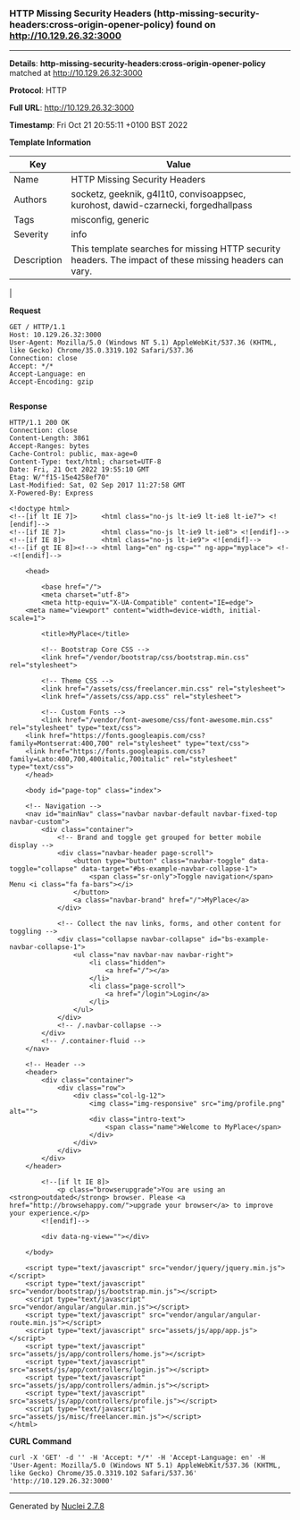 ### HTTP Missing Security Headers (http-missing-security-headers:cross-origin-opener-policy) found on http://10.129.26.32:3000
---
**Details**: **http-missing-security-headers:cross-origin-opener-policy**  matched at http://10.129.26.32:3000

**Protocol**: HTTP

**Full URL**: http://10.129.26.32:3000

**Timestamp**: Fri Oct 21 20:55:11 +0100 BST 2022

**Template Information**

| Key | Value |
|---|---|
| Name | HTTP Missing Security Headers |
| Authors | socketz, geeknik, g4l1t0, convisoappsec, kurohost, dawid-czarnecki, forgedhallpass |
| Tags | misconfig, generic |
| Severity | info |
| Description | This template searches for missing HTTP security headers. The impact of these missing headers can vary.
 |

**Request**
```http
GET / HTTP/1.1
Host: 10.129.26.32:3000
User-Agent: Mozilla/5.0 (Windows NT 5.1) AppleWebKit/537.36 (KHTML, like Gecko) Chrome/35.0.3319.102 Safari/537.36
Connection: close
Accept: */*
Accept-Language: en
Accept-Encoding: gzip


```

**Response**
```http
HTTP/1.1 200 OK
Connection: close
Content-Length: 3861
Accept-Ranges: bytes
Cache-Control: public, max-age=0
Content-Type: text/html; charset=UTF-8
Date: Fri, 21 Oct 2022 19:55:10 GMT
Etag: W/"f15-15e4258ef70"
Last-Modified: Sat, 02 Sep 2017 11:27:58 GMT
X-Powered-By: Express

<!doctype html>
<!--[if lt IE 7]>      <html class="no-js lt-ie9 lt-ie8 lt-ie7"> <![endif]-->
<!--[if IE 7]>         <html class="no-js lt-ie9 lt-ie8"> <![endif]-->
<!--[if IE 8]>         <html class="no-js lt-ie9"> <![endif]-->
<!--[if gt IE 8]><!--> <html lang="en" ng-csp="" ng-app="myplace"> <!--<![endif]-->

	<head>

		<base href="/">
		<meta charset="utf-8">
		<meta http-equiv="X-UA-Compatible" content="IE=edge">
    <meta name="viewport" content="width=device-width, initial-scale=1">

		<title>MyPlace</title>

		<!-- Bootstrap Core CSS -->
		<link href="/vendor/bootstrap/css/bootstrap.min.css" rel="stylesheet">

		<!-- Theme CSS -->
		<link href="/assets/css/freelancer.min.css" rel="stylesheet">
		<link href="/assets/css/app.css" rel="stylesheet">

		<!-- Custom Fonts -->
		<link href="/vendor/font-awesome/css/font-awesome.min.css" rel="stylesheet" type="text/css">
    <link href="https://fonts.googleapis.com/css?family=Montserrat:400,700" rel="stylesheet" type="text/css">
    <link href="https://fonts.googleapis.com/css?family=Lato:400,700,400italic,700italic" rel="stylesheet" type="text/css">
	</head>

	<body id="page-top" class="index">

    <!-- Navigation -->
    <nav id="mainNav" class="navbar navbar-default navbar-fixed-top navbar-custom">
        <div class="container">
            <!-- Brand and toggle get grouped for better mobile display -->
            <div class="navbar-header page-scroll">
                <button type="button" class="navbar-toggle" data-toggle="collapse" data-target="#bs-example-navbar-collapse-1">
                    <span class="sr-only">Toggle navigation</span> Menu <i class="fa fa-bars"></i>
                </button>
                <a class="navbar-brand" href="/">MyPlace</a>
            </div>

            <!-- Collect the nav links, forms, and other content for toggling -->
            <div class="collapse navbar-collapse" id="bs-example-navbar-collapse-1">
                <ul class="nav navbar-nav navbar-right">
                    <li class="hidden">
                        <a href="/"></a>
                    </li>
                    <li class="page-scroll">
                        <a href="/login">Login</a>
                    </li>
                </ul>
            </div>
            <!-- /.navbar-collapse -->
        </div>
        <!-- /.container-fluid -->
    </nav>

    <!-- Header -->
    <header>
        <div class="container">
            <div class="row">
                <div class="col-lg-12">
                    <img class="img-responsive" src="img/profile.png" alt="">
                    <div class="intro-text">
                        <span class="name">Welcome to MyPlace</span>
                    </div>
                </div>
            </div>
        </div>
    </header>

		<!--[if lt IE 8]>
		    <p class="browserupgrade">You are using an <strong>outdated</strong> browser. Please <a href="http://browsehappy.com/">upgrade your browser</a> to improve your experience.</p>
		<![endif]-->

		<div data-ng-view=""></div>

	</body>

	<script type="text/javascript" src="vendor/jquery/jquery.min.js"></script>
	<script type="text/javascript" src="vendor/bootstrap/js/bootstrap.min.js"></script>
	<script type="text/javascript" src="vendor/angular/angular.min.js"></script>
	<script type="text/javascript" src="vendor/angular/angular-route.min.js"></script>
	<script type="text/javascript" src="assets/js/app/app.js"></script>
	<script type="text/javascript" src="assets/js/app/controllers/home.js"></script>
	<script type="text/javascript" src="assets/js/app/controllers/login.js"></script>
	<script type="text/javascript" src="assets/js/app/controllers/admin.js"></script>
	<script type="text/javascript" src="assets/js/app/controllers/profile.js"></script>
	<script type="text/javascript" src="assets/js/misc/freelancer.min.js"></script>
</html>

```


**CURL Command**
```
curl -X 'GET' -d '' -H 'Accept: */*' -H 'Accept-Language: en' -H 'User-Agent: Mozilla/5.0 (Windows NT 5.1) AppleWebKit/537.36 (KHTML, like Gecko) Chrome/35.0.3319.102 Safari/537.36' 'http://10.129.26.32:3000'
```
---
Generated by [Nuclei 2.7.8](https://github.com/projectdiscovery/nuclei)